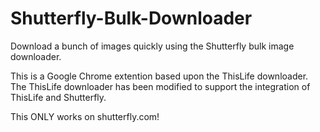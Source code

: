 # Shutterfly-Bulk-Downloader
Download a bunch of images quickly using the Shutterfly bulk image downloader.

This is a Google Chrome extention based upon the ThisLife downloader. The ThisLife downloader has been modified to support the integration of ThisLife and Shutterfly.

This ONLY works on shutterfly.com!
